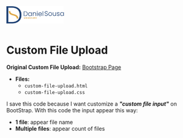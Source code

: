<div style="margin-bottom: 50px">
<a href="https://github.com/TutoDS">
<img src="../../../images/logo.png" alt="Daniel Sousa" width="150px">
</a>
</div>

# Custom File Upload

**Original Custom File Upload:** [Bootstrap Page](https://getbootstrap.com/docs/4.0/components/forms/#file-browser)

-   **Files:**
    -   `custom-file-upload.html`
    -   `custom-file-upload.css`

I save this code because I want customize a **_"custom file input"_** on BootStrap.
With this code the input appear this way:

-   **1 file**: appear file name
-   **Multiple files**: appear count of files
